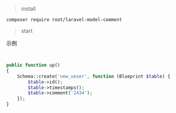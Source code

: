 > install

```shell
composer require root/laravel-model-comment
```

> start

示例

```php


public function up()
{
    Schema::create('new_ueser', function (Blueprint $table) {
        $table->id();
        $table->timestamps();
        $table->comment('2434');
    });
}

```

